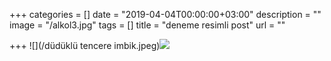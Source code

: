+++
categories = []
date = "2019-04-04T00:00:00+03:00"
description = ""
image = "/alkol3.jpg"
tags = []
title = "deneme resimli post"
url = ""

+++
![](/düdüklü tencere imbik.jpeg)![](/alkol3.jpg)